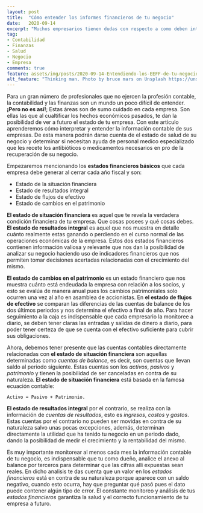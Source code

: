 ```yaml
---
layout: post
title:  "Cómo entender los informes financieros de tu negocio"
date:   2020-09-14
excerpt: "Muchos empresarios tienen dudas con respecto a como deben interpretar los Estados Financieros que el contador les pasa cada mes, en este artículo descubriremos como analizar el estado de situación financiera, de resultados integral, de flujos de efectivo y el de cambios en el patrimonio."
tag:
- Contabilidad
- Finanzas
- Salud
- Negocio
- Empresa
comments: true
feature: assets/img/posts/2020-09-14-Entendiendo-los-EEFF-de-tu-negocio.md
alt_feature: "Thinking man. Photo by bruce mars on Unsplash https://unsplash.com/photos/xj8qrWvuOEs"
---
```


Para un gran número de profesionales que no ejercen la profesión contable,
la contabilidad y las finanzas
son un mundo un poco difícil de entender. **¡Pero no es así!**;
Estas áreas son de sumo cuidado en cada empresa. Son ellas las que
al cualtificar los hechos económicos pasados, te dan la posibilidad
de ver a futuro el estado de tu empresa.
Con este artículo aprenderemos cómo interpretar y entender la información contable de sus empresas.
De esta manera podrán darse cuenta de el estado de salud de su negocio y
determinar si necesitan ayuda de personal medico especializado que les recete
los antibióticos o medicamentos necesarios en pro de la recuperación de su negocio.

Empezaremos mencionando los **estados financieros básicos** que cada empresa debe
generar al cerrar cada año fiscal y son:

* Estado de la situación financiera
* Estado de resultados integral
* Estado de flujos de efectivo
* Estado de cambios en el patrimonio

**El estado de situación financiera** es aquel que te revela la verdadera condición
financiera de tu empresa. Que cosas posees y qué cosas debes.
**El estado de resultados integral** es aquel que nos muestra en detalle cuánto
realmente estas ganando o perdiendo en el curso normal de las operaciones económicas
de la empresa. Estos dos estados financieros contienen información valiosa y relevante
que nos dan la posibilidad de analizar su negocio haciendo uso de indicadores financieros
que nos permiten tomar decisiones acertadas relacionadas con el crecimiento del mismo.

**El estado de cambios en el patrimonio** es un estado financiero que nos muestra cuánto
está endeudada la empresa con relación a los socios, y esto se evalúa de manera anual pues
los cambios patrimoniales solo ocurren una vez al año en asamblea de accionistas.
En **el estado de flujos de efectivo** se comparan las diferencias de las cuentas de balance
de los dos últimos periodos y nos determina el efectivo a final de año.
Para hacer seguimiento a la caja es indispensable que cada empresario la monitoree a diario,
se deben tener claras las entradas y salidas de dinero a diario, para poder tener certeza
de que se cuenta con el efectivo suficiente para cubrir sus obligaciones.

Ahora, debemos tener presente que las cuentas contables directamente relacionadas
con **el estado de situación financiera** son aquellas determinadas como *cuentas de balance*,
es decir, son cuentas que llevan saldo al periodo siguiente. Estas cuentas son los
*activos*, *pasivos* y *patrimonio* y tienen la posibilidad de ser canceladas
en contra de su naturaleza. **El estado de situación financiera** está basada en la famosa ecuación contable:

```
Activo = Pasivo + Patrimonio.
```

**El estado de resultados integral** por el contrario, se realiza con la información de
*cuentas de resultados*, esto es *ingresos*, *costos* y *gastos*. Estas cuentas por el contrario
no pueden ser movidas en contra de su naturaleza salvo unas pocas excepciones, además,
determinan directamente la utilidad que ha tenido tu negocio en un periodo dado, dando la posibilidad
de medir el crecimiento y la rentabilidad del mismo.

Es muy importante monitorear al menos cada mes la información contable de tu negocio, es indispensable
que tu como dueño, analice el anexo al balance por terceros para determinar que las cifras alli expuestas
sean reales.
En dicho analisis te das cuenta que un valor en los *estados financieros* está en contra de
su naturaleza porque aparece con un saldo negativo, cuando esto ocurra, hay que preguntar
qué pasó pues el dato puede contener algún tipo de error. El constante monitoreo y análisis
de tus *estados financieros* garantiza la salud y el correcto funcionamiento de tu empresa a futuro.
